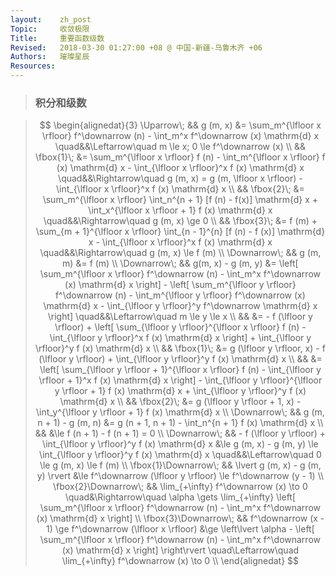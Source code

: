 ```yaml
---
layout:    zh_post
Topic:     收敛极限
Title:     重要函数级数
Revised:   2018-03-30 01:27:00 +08 @ 中国-新疆-乌鲁木齐 +06
Authors:   璀璨星辰
Resources:
---
```


> ### 积分和级数

> $$
> \begin{alignedat}{3}
>         \Uparrow\;   &&                                                                g (m, x) &= \sum_m^{\lfloor x \rfloor} f^\downarrow (n) - \int_m^x f^\downarrow (x) \mathrm{d} x \quad&&\Leftarrow\quad m \le x; 0 \le f^\downarrow (x) \\
>                      &&                                                              \fbox{1}\; &= \sum_m^{\lfloor x \rfloor} f (n) - \int_m^{\lfloor x \rfloor} f (x) \mathrm{d} x - \int_{\lfloor x \rfloor}^x f (x) \mathrm{d} x \quad&&\Rightarrow\quad g (m, x) = g (m, \lfloor x \rfloor) - \int_{\lfloor x \rfloor}^x f (x) \mathrm{d} x \\
>                      &&                                                              \fbox{2}\; &= \sum_m^{\lfloor x \rfloor} \int_n^{n + 1} [f (n) - f(x)] \mathrm{d} x + \int_x^{\lfloor x \rfloor + 1} f (x) \mathrm{d} x \quad&&\Rightarrow\quad g (m, x) \ge 0 \\
>                      &&                                                              \fbox{3}\; &= f (m) +  \sum_{m + 1}^{\lfloor x \rfloor} \int_{n - 1}^{n} [f (n) - f (x)] \mathrm{d} x - \int_{\lfloor x \rfloor}^x f (x) \mathrm{d} x \quad&&\Rightarrow\quad g (m, x) \le f (m) \\
>         \Downarrow\; &&                                                                g (m, m) &= f (m) \\
>         \Downarrow\; &&                                                      g(m, x) - g (m, y) &= \left[ \sum_m^{\lfloor x \rfloor} f^\downarrow (n) - \int_m^x f^\downarrow (x) \mathrm{d} x \right] - \left[ \sum_m^{\lfloor y \rfloor} f^\downarrow (n) - \int_m^{\lfloor y \rfloor} f^\downarrow (x) \mathrm{d} x - \int_{\lfloor y \rfloor}^y f^\downarrow \mathrm{d} x \right] \quad&&\Leftarrow\quad m \le y \le x \\
>                      &&                                                                         &= - f (\lfloor y \rfloor) + \left[ \sum_{\lfloor y \rfloor}^{\lfloor x \rfloor} f (n) - \int_{\lfloor y \rfloor}^x f (x) \mathrm{d} x \right] + \int_{\lfloor y \rfloor}^y f (x) \mathrm{d} x \\
>                      &&                                                              \fbox{1}\; &= g (\lfloor y \rfloor, x) - f (\lfloor y \rfloor) + \int_{\lfloor y \rfloor}^y f (x) \mathrm{d} x \\
>                      &&                                                                         &= \left[ \sum_{\lfloor y \rfloor + 1}^{\lfloor x \rfloor} f (n) - \int_{\lfloor y \rfloor + 1}^x f (x) \mathrm{d} x \right] - \int_{\lfloor y \rfloor}^{\lfloor y \rfloor + 1} f (x) \mathrm{d} x + \int_{\lfloor y \rfloor}^y f (x) \mathrm{d} x \\
>                      &&                                                              \fbox{2}\; &= g (\lfloor y \rfloor + 1, x) - \int_y^{\lfloor y \rfloor + 1} f (x) \mathrm{d} x \\
>         \Downarrow\; &&                                                 g (m, n + 1) - g (m, n) &= g (n + 1, n + 1) - \int_n^{n  + 1} f (x) \mathrm{d} x \\
>                      &&                                                                         &\le f (n + 1) - f (n + 1) = 0 \\
>         \Downarrow\; && - f (\lfloor y \rfloor) + \int_{\lfloor y \rfloor}^y f (x) \mathrm{d} x &\le g (m, x) - g (m, y) \le \int_{\lfloor y \rfloor}^y f (x) \mathrm{d} x \quad&&\Leftarrow\quad 0 \le g (m, x) \le f (m) \\
> \fbox{1}\Downarrow\; &&                                       \lvert g (m, x) - g (m, y) \rvert &\le f^\downarrow (\lfloor y \rfloor) \le f^\downarrow (y - 1) \\
> \fbox{2}\Downarrow\; &&                              \lim_{+\infty} f^\downarrow (x) \to 0 \quad&\Rightarrow\quad \alpha \gets \lim_{+\infty} \left[ \sum_m^{\lfloor x \rfloor} f^\downarrow (n) - \int_m^x f^\downarrow (x) \mathrm{d} x \right] \\
> \fbox{3}\Downarrow\; &&               f^\downarrow (x - 1) \ge f^\downarrow (\lfloor x \rfloor) &\ge \left\lvert \alpha - \left[ \sum_m^{\lfloor x \rfloor} f^\downarrow (n) - \int_m^x f^\downarrow (x) \mathrm{d} x \right] \right\rvert \quad\Leftarrow\quad \lim_{+\infty} f^\downarrow (x) \to 0 \\
> \end{alignedat}
> $$
>

